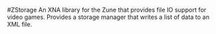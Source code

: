 #ZStorage
An XNA library for the Zune that provides file IO support for video games. Provides a storage manager that writes a list of data to an XML file.